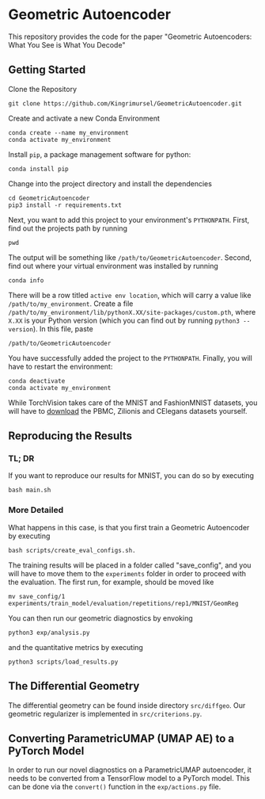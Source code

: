 # Geometric Autoencoder

This repository provides the code for the paper "Geometric Autoencoders: What You See is What You Decode"

## Getting Started

Clone the Repository

```
git clone https://github.com/Kingrimursel/GeometricAutoencoder.git
```

Create and activate a new Conda Environment

```
conda create --name my_environment
conda activate my_environment
```

Install `pip`, a package management software for python:

```
conda install pip
```

Change into the project directory and install the dependencies

```
cd GeometricAutoencoder
pip3 install -r requirements.txt
```

Next, you want to add this project to your environment's `PYTHONPATH`. First, find out the projects path by running
```
pwd
```
The output will be something like `/path/to/GeometricAutoencoder`. Second, find out where your virtual environment was installed by running
```
conda info
```
There will be a row titled `active env location`, which will carry a value like `/path/to/my_environment`. Create a file `/path/to/my_environment/lib/pythonX.XX/site-packages/custom.pth`, where `X.XX` is your Python version (which you can find out by running `python3 --version`). In this file, paste
```
/path/to/GeometricAutoencoder
```

You have successfully added the project to the `PYTHONPATH`. Finally, you will have to restart the environment:
```
conda deactivate
conda activate my_environment
```

While TorchVision takes care of the MNIST and FashionMNIST datasets, you will have to [download](http://cb.csail.mit.edu/cb/densvis/datasets/) the PBMC, Zilionis and CElegans datasets yourself.

## Reproducing the Results

### TL; DR
If you want to reproduce our results for MNIST, you can do so by executing

```
bash main.sh
```

### More Detailed

What happens in this case, is that you first train a Geometric Autoencoder by executing
```
bash scripts/create_eval_configs.sh.
```
The training results will be placed in a folder called "save_config", and you will have to move them to the `experiments` folder in order to proceed with the evaluation. The first run, for example, should be moved like

```
mv save_config/1 experiments/train_model/evaluation/repetitions/rep1/MNIST/GeomReg
```

You can then run our geometric diagnostics by envoking
```
python3 exp/analysis.py
```
and the quantitative metrics by executing
```
python3 scripts/load_results.py
```


## The Differential Geometry
The differential geometry can be found inside directory `src/diffgeo`. Our geometric regularizer is implemented in `src/criterions.py`.



## Converting ParametricUMAP (UMAP AE) to a PyTorch Model
In order to run our novel diagnostics on a ParametricUMAP autoencoder, it needs to be converted from a TensorFlow model to a PyTorch model. This can be done via the `convert()` function in the `exp/actions.py` file.

